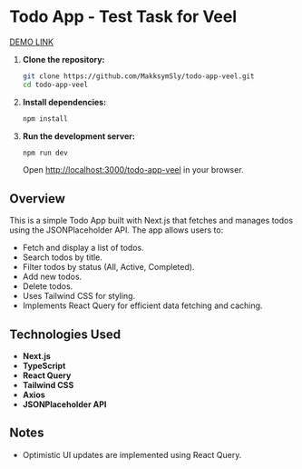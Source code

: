 # Todo App - Test Task for Veel

[DEMO LINK](https://makksymsly.github.io/todo-app-veel/)

1. **Clone the repository:**
   ```sh
   git clone https://github.com/MakksymSly/todo-app-veel.git
   cd todo-app-veel
   ```

2. **Install dependencies:**
   ```sh
   npm install
   ```

3. **Run the development server:**
   ```sh
   npm run dev
   ```
   Open [http://localhost:3000/todo-app-veel](http://localhost:3000/todo-app-veel) in your browser.



## Overview
This is a simple Todo App built with Next.js that fetches and manages todos using the JSONPlaceholder API. The app allows users to:

- Fetch and display a list of todos.
- Search todos by title.
- Filter todos by status (All, Active, Completed).
- Add new todos.
- Delete todos.
- Uses Tailwind CSS for styling.
- Implements React Query for efficient data fetching and caching.
  
## Technologies Used
- **Next.js**
- **TypeScript**
- **React Query**
- **Tailwind CSS**
- **Axios**
- **JSONPlaceholder API**

## Notes
- Optimistic UI updates are implemented using React Query.


